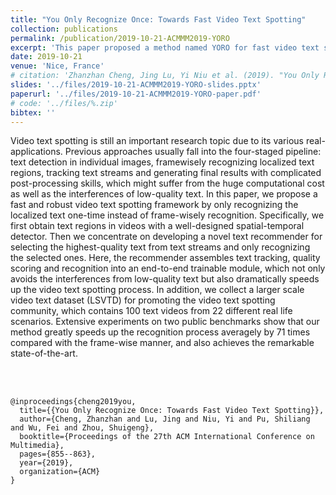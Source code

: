 ```yaml
---
title: "You Only Recognize Once: Towards Fast Video Text Spotting"
collection: publications
permalink: /publication/2019-10-21-ACMMM2019-YORO
excerpt: 'This paper proposed a method named YORO for fast video text spotting. Appeared on ACMMM2019.'
date: 2019-10-21
venue: 'Nice, France'
# citation: 'Zhanzhan Cheng, Jing Lu, Yi Niu et al. (2019). "You Only Recognize Once: Towards Fast Video Text Spotting." <i>October 21</i>. 1(1).' 
slides: '../files/2019-10-21-ACMMM2019-YORO-slides.pptx'
paperurl: '../files/2019-10-21-ACMMM2019-YORO-paper.pdf'
# code: '../files/%.zip'
bibtex: ''              
---
```

Video text spotting is still an important research topic due to its various real-applications. 
Previous approaches usually fall into the four-staged pipeline: 
text detection in individual images, 
framewisely recognizing localized text regions, 
tracking text streams and 
generating final results with complicated post-processing skills, 
which might suffer from the huge computational cost as well as the interferences of low-quality text.
In this paper, we propose a fast and robust video text spotting framework by only recognizing the localized text one-time instead of frame-wisely recognition. 
Specifically, we first obtain text regions in videos with a well-designed spatial-temporal detector. 
Then we concentrate on developing a novel text recommender for selecting the highest-quality text from text streams and only recognizing the selected ones. 
Here, the recommender assembles text tracking, quality scoring and recognition into an end-to-end trainable module, 
which not only avoids the interferences from low-quality text but also dramatically speeds up the video text spotting process. 
In addition, we collect a larger scale video text dataset (LSVTD) for promoting the video text spotting community, 
which contains 100 text videos from 22 different real life scenarios. 
Extensive experiments on two public benchmarks show that our method greatly speeds up the recognition process averagely by 71 times compared with the frame-wise manner, 
and also achieves the remarkable state-of-the-art.

<br><br/>

<!-- BibTex here (Make sure that this is the last code block) -->
```
@inproceedings{cheng2019you,
  title={{You Only Recognize Once: Towards Fast Video Text Spotting}},
  author={Cheng, Zhanzhan and Lu, Jing and Niu, Yi and Pu, Shiliang and Wu, Fei and Zhou, Shuigeng},
  booktitle={Proceedings of the 27th ACM International Conference on Multimedia},
  pages={855--863},
  year={2019},
  organization={ACM}
}
```